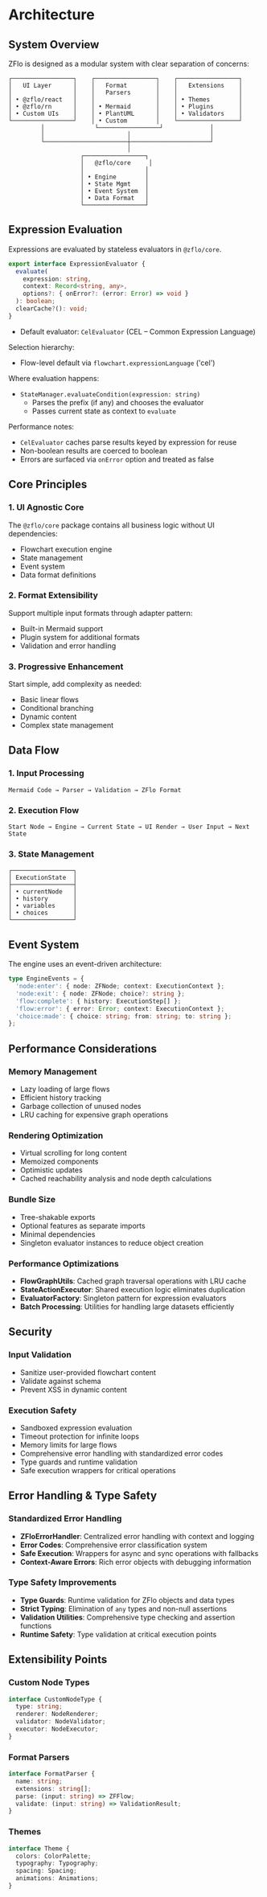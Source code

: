 # Architecture

## System Overview

ZFlo is designed as a modular system with clear separation of concerns:

```
┌─────────────────┐    ┌─────────────────┐    ┌─────────────────┐
│   UI Layer      │    │   Format        │    │   Extensions    │
│                 │    │   Parsers       │    │                 │
│ • @zflo/react   │    │                 │    │ • Themes        │
│ • @zflo/rn      │    │ • Mermaid       │    │ • Plugins       │
│ • Custom UIs    │    │ • PlantUML      │    │ • Validators    │
└─────────────────┘    │ • Custom        │    └─────────────────┘
         │              └─────────────────┘             │
         │                       │                      │
         └───────────────────────┼──────────────────────┘
                                 │
                    ┌─────────────────┐
                    │   @zflo/core     │
                    │                 │
                    │ • Engine        │
                    │ • State Mgmt    │
                    │ • Event System  │
                    │ • Data Format   │
                    └─────────────────┘
```

## Expression Evaluation

Expressions are evaluated by stateless evaluators in `@zflo/core`.

```ts
export interface ExpressionEvaluator {
  evaluate(
    expression: string,
    context: Record<string, any>,
    options?: { onError?: (error: Error) => void }
  ): boolean;
  clearCache?(): void;
}
```

- Default evaluator: `CelEvaluator` (CEL – Common Expression Language)

Selection hierarchy:

- Flow-level default via `flowchart.expressionLanguage` ('cel')

Where evaluation happens:

- `StateManager.evaluateCondition(expression: string)`
  - Parses the prefix (if any) and chooses the evaluator
  - Passes current state as context to `evaluate`

Performance notes:

- `CelEvaluator` caches parse results keyed by expression for reuse
- Non-boolean results are coerced to boolean
- Errors are surfaced via `onError` option and treated as false

## Core Principles

### 1. UI Agnostic Core

The `@zflo/core` package contains all business logic without UI dependencies:

- Flowchart execution engine
- State management
- Event system
- Data format definitions

### 2. Format Extensibility

Support multiple input formats through adapter pattern:

- Built-in Mermaid support
- Plugin system for additional formats
- Validation and error handling

### 3. Progressive Enhancement

Start simple, add complexity as needed:

- Basic linear flows
- Conditional branching
- Dynamic content
- Complex state management

## Data Flow

### 1. Input Processing

```
Mermaid Code → Parser → Validation → ZFlo Format
```

### 2. Execution Flow

```
Start Node → Engine → Current State → UI Render → User Input → Next State
```

### 3. State Management

```
┌─────────────────┐
│ ExecutionState  │
├─────────────────┤
│ • currentNode   │
│ • history       │
│ • variables     │
│ • choices       │
└─────────────────┘
```

## Event System

The engine uses an event-driven architecture:

```typescript
type EngineEvents = {
  'node:enter': { node: ZFNode; context: ExecutionContext };
  'node:exit': { node: ZFNode; choice?: string };
  'flow:complete': { history: ExecutionStep[] };
  'flow:error': { error: Error; context: ExecutionContext };
  'choice:made': { choice: string; from: string; to: string };
};
```

## Performance Considerations

### Memory Management

- Lazy loading of large flows
- Efficient history tracking
- Garbage collection of unused nodes
- LRU caching for expensive graph operations

### Rendering Optimization

- Virtual scrolling for long content
- Memoized components
- Optimistic updates
- Cached reachability analysis and node depth calculations

### Bundle Size

- Tree-shakable exports
- Optional features as separate imports
- Minimal dependencies
- Singleton evaluator instances to reduce object creation

### Performance Optimizations

- **FlowGraphUtils**: Cached graph traversal operations with LRU cache
- **StateActionExecutor**: Shared execution logic eliminates duplication
- **EvaluatorFactory**: Singleton pattern for expression evaluators
- **Batch Processing**: Utilities for handling large datasets efficiently

## Security

### Input Validation

- Sanitize user-provided flowchart content
- Validate against schema
- Prevent XSS in dynamic content

### Execution Safety

- Sandboxed expression evaluation
- Timeout protection for infinite loops
- Memory limits for large flows
- Comprehensive error handling with standardized error codes
- Type guards and runtime validation
- Safe execution wrappers for critical operations

## Error Handling & Type Safety

### Standardized Error Handling

- **ZFloErrorHandler**: Centralized error handling with context and logging
- **Error Codes**: Comprehensive error classification system
- **Safe Execution**: Wrappers for async and sync operations with fallbacks
- **Context-Aware Errors**: Rich error objects with debugging information

### Type Safety Improvements

- **Type Guards**: Runtime validation for ZFlo objects and data types
- **Strict Typing**: Elimination of `any` types and non-null assertions
- **Validation Utilities**: Comprehensive type checking and assertion functions
- **Runtime Safety**: Type validation at critical execution points

## Extensibility Points

### Custom Node Types

```typescript
interface CustomNodeType {
  type: string;
  renderer: NodeRenderer;
  validator: NodeValidator;
  executor: NodeExecutor;
}
```

### Format Parsers

```typescript
interface FormatParser {
  name: string;
  extensions: string[];
  parse: (input: string) => ZFFlow;
  validate: (input: string) => ValidationResult;
}
```

### Themes

```typescript
interface Theme {
  colors: ColorPalette;
  typography: Typography;
  spacing: Spacing;
  animations: Animations;
}
```

